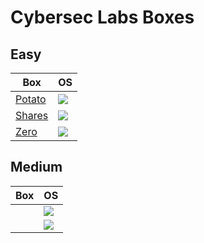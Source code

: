 # Cybersec Labs Boxes

## Easy

Box                                                                                                              | OS
---                                                                                                              | ---       
[Potato](https://github.com/AbdullahRizwan101/CTF-Writeups/blob/master/Cybersec%20Labs/Potato.md)                | <img src="https://i.imgur.com/8SPmSeo.gif"/>
[Shares](https://github.com/AbdullahRizwan101/CTF-Writeups/blob/master/Cybersec%20Labs/Shares.md)                | <img src= "https://i.imgur.com/hZoovNY.png" />                                                                                          
[Zero](https://github.com/AbdullahRizwan101/CTF-Writeups/blob/master/Cybersec%20Labs/Zero.md)                    | <img src="https://i.imgur.com/LWmGwE0.jpg"/>

## Medium

Box                                                                                                              | OS
---                                                                                                              | ---       
[]()                                                                                                             | <img src= "https://i.imgur.com/hZoovNY.png" />
[]()                                                                                                              | <img  src= "https://i.imgur.com/8SPmSeo.gif"/>

